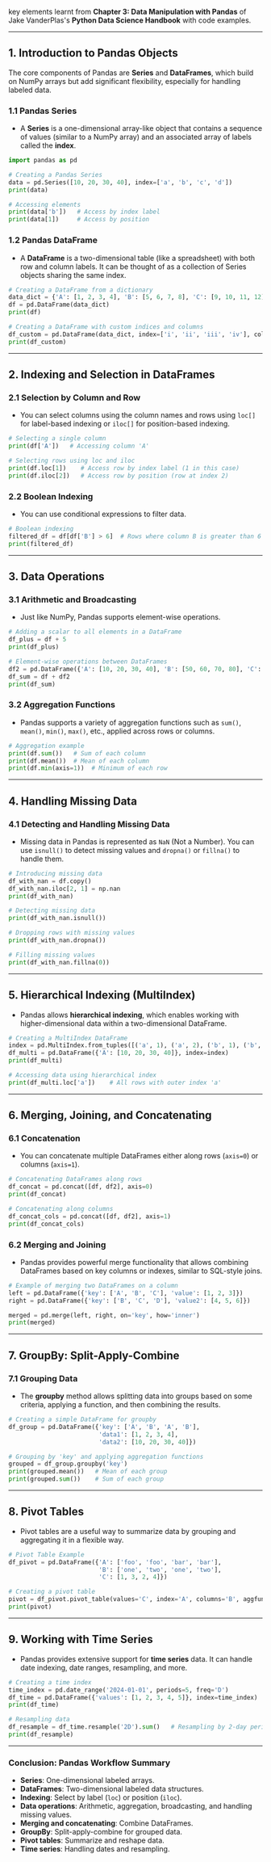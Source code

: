 key elements learnt from **Chapter 3: Data Manipulation with Pandas** of Jake VanderPlas's **Python Data Science Handbook** with code examples.

---

## **1. Introduction to Pandas Objects**
The core components of Pandas are **Series** and **DataFrames**, which build on NumPy arrays but add significant flexibility, especially for handling labeled data.

### **1.1 Pandas Series**
- A **Series** is a one-dimensional array-like object that contains a sequence of values (similar to a NumPy array) and an associated array of labels called the **index**.

```python
import pandas as pd

# Creating a Pandas Series
data = pd.Series([10, 20, 30, 40], index=['a', 'b', 'c', 'd'])
print(data)

# Accessing elements
print(data['b'])   # Access by index label
print(data[1])     # Access by position
```

### **1.2 Pandas DataFrame**
- A **DataFrame** is a two-dimensional table (like a spreadsheet) with both row and column labels. It can be thought of as a collection of Series objects sharing the same index.

```python
# Creating a DataFrame from a dictionary
data_dict = {'A': [1, 2, 3, 4], 'B': [5, 6, 7, 8], 'C': [9, 10, 11, 12]}
df = pd.DataFrame(data_dict)
print(df)

# Creating a DataFrame with custom indices and columns
df_custom = pd.DataFrame(data_dict, index=['i', 'ii', 'iii', 'iv'], columns=['A', 'B', 'C'])
print(df_custom)
```

---

## **2. Indexing and Selection in DataFrames**

### **2.1 Selection by Column and Row**
- You can select columns using the column names and rows using `loc[]` for label-based indexing or `iloc[]` for position-based indexing.

```python
# Selecting a single column
print(df['A'])   # Accessing column 'A'

# Selecting rows using loc and iloc
print(df.loc[1])    # Access row by index label (1 in this case)
print(df.iloc[2])   # Access row by position (row at index 2)
```

### **2.2 Boolean Indexing**
- You can use conditional expressions to filter data.

```python
# Boolean indexing
filtered_df = df[df['B'] > 6]  # Rows where column B is greater than 6
print(filtered_df)
```

---

## **3. Data Operations**

### **3.1 Arithmetic and Broadcasting**
- Just like NumPy, Pandas supports element-wise operations.

```python
# Adding a scalar to all elements in a DataFrame
df_plus = df + 5
print(df_plus)

# Element-wise operations between DataFrames
df2 = pd.DataFrame({'A': [10, 20, 30, 40], 'B': [50, 60, 70, 80], 'C': [90, 100, 110, 120]})
df_sum = df + df2
print(df_sum)
```

### **3.2 Aggregation Functions**
- Pandas supports a variety of aggregation functions such as `sum()`, `mean()`, `min()`, `max()`, etc., applied across rows or columns.

```python
# Aggregation example
print(df.sum())   # Sum of each column
print(df.mean())  # Mean of each column
print(df.min(axis=1))  # Minimum of each row
```

---

## **4. Handling Missing Data**

### **4.1 Detecting and Handling Missing Data**
- Missing data in Pandas is represented as `NaN` (Not a Number). You can use `isnull()` to detect missing values and `dropna()` or `fillna()` to handle them.

```python
# Introducing missing data
df_with_nan = df.copy()
df_with_nan.iloc[2, 1] = np.nan
print(df_with_nan)

# Detecting missing data
print(df_with_nan.isnull())

# Dropping rows with missing values
print(df_with_nan.dropna())

# Filling missing values
print(df_with_nan.fillna(0))
```

---

## **5. Hierarchical Indexing (MultiIndex)**
- Pandas allows **hierarchical indexing**, which enables working with higher-dimensional data within a two-dimensional DataFrame.

```python
# Creating a MultiIndex DataFrame
index = pd.MultiIndex.from_tuples([('a', 1), ('a', 2), ('b', 1), ('b', 2)])
df_multi = pd.DataFrame({'A': [10, 20, 30, 40]}, index=index)
print(df_multi)

# Accessing data using hierarchical index
print(df_multi.loc['a'])    # All rows with outer index 'a'
```

---

## **6. Merging, Joining, and Concatenating**

### **6.1 Concatenation**
- You can concatenate multiple DataFrames either along rows (`axis=0`) or columns (`axis=1`).

```python
# Concatenating DataFrames along rows
df_concat = pd.concat([df, df2], axis=0)
print(df_concat)

# Concatenating along columns
df_concat_cols = pd.concat([df, df2], axis=1)
print(df_concat_cols)
```

### **6.2 Merging and Joining**
- Pandas provides powerful merge functionality that allows combining DataFrames based on key columns or indexes, similar to SQL-style joins.

```python
# Example of merging two DataFrames on a column
left = pd.DataFrame({'key': ['A', 'B', 'C'], 'value': [1, 2, 3]})
right = pd.DataFrame({'key': ['B', 'C', 'D'], 'value2': [4, 5, 6]})

merged = pd.merge(left, right, on='key', how='inner')
print(merged)
```

---

## **7. GroupBy: Split-Apply-Combine**

### **7.1 Grouping Data**
- The **groupby** method allows splitting data into groups based on some criteria, applying a function, and then combining the results.

```python
# Creating a simple DataFrame for groupby
df_group = pd.DataFrame({'key': ['A', 'B', 'A', 'B'],
                         'data1': [1, 2, 3, 4],
                         'data2': [10, 20, 30, 40]})

# Grouping by 'key' and applying aggregation functions
grouped = df_group.groupby('key')
print(grouped.mean())   # Mean of each group
print(grouped.sum())    # Sum of each group
```

---

## **8. Pivot Tables**
- Pivot tables are a useful way to summarize data by grouping and aggregating it in a flexible way.

```python
# Pivot Table Example
df_pivot = pd.DataFrame({'A': ['foo', 'foo', 'bar', 'bar'],
                         'B': ['one', 'two', 'one', 'two'],
                         'C': [1, 3, 2, 4]})

# Creating a pivot table
pivot = df_pivot.pivot_table(values='C', index='A', columns='B', aggfunc='mean')
print(pivot)
```

---

## **9. Working with Time Series**
- Pandas provides extensive support for **time series** data. It can handle date indexing, date ranges, resampling, and more.

```python
# Creating a time index
time_index = pd.date_range('2024-01-01', periods=5, freq='D')
df_time = pd.DataFrame({'values': [1, 2, 3, 4, 5]}, index=time_index)
print(df_time)

# Resampling data
df_resample = df_time.resample('2D').sum()   # Resampling by 2-day periods
print(df_resample)
```

---

### **Conclusion: Pandas Workflow Summary**
- **Series**: One-dimensional labeled arrays.
- **DataFrames**: Two-dimensional labeled data structures.
- **Indexing**: Select by label (`loc`) or position (`iloc`).
- **Data operations**: Arithmetic, aggregation, broadcasting, and handling missing values.
- **Merging and concatenating**: Combine DataFrames.
- **GroupBy**: Split-apply-combine for grouped data.
- **Pivot tables**: Summarize and reshape data.
- **Time series**: Handling dates and resampling.

